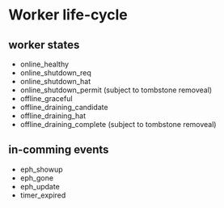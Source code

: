 # Worker life-cycle

## worker states
* online_healthy
* online_shutdown_req
* online_shutdown_hat
* online_shutdown_permit (subject to tombstone removeal)
* offline_graceful
* offline_draining_candidate
* offline_draining_hat
* offline_draining_complete (subject to tombstone removeal)

## in-comming events
* eph_showup
* eph_gone
* eph_update
* timer_expired
